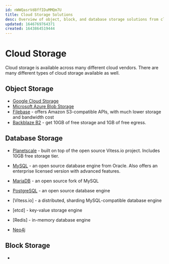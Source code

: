 ```yaml
---
id: nWWQasrVd8ffIDuMMQm7U
title: Cloud Storage Solutions
desc: Overview of object, block, and database storage solutions from cloud vendors.
updated: 1646769764371
created: 1643864519444
---
```


# Cloud Storage

Cloud storage is available across many different cloud vendors.
There are many different types of cloud storage available as well. 

## Object Storage

* [Google Cloud Storage](https://cloud.google.com/storage)
* [Microsoft Azure Blob Storage](https://azure.microsoft.com/en-us/services/storage/blobs/)
* [Filebase](https://filebase.com) - offers Amazon S3-compatible APIs, with much lower storage and bandwidth cost
* [Backblaze B2]() - get 10GB of free storage and 1GB of free egress.

## Database Storage

* [Planetscale](https://planetscale.com/pricing) - built on top of the open source Vitess.io project. Includes 10GB free storage tier.
* [MySQL](https://mysql.com) - an open source database engine from Oracle. Also offers an enterprise licensed version with advanced features.
* [MariaDB](https://mariadb.org/) - an open source fork of MySQL
* [PostgreSQL](https://www.postgresql.org/) - an open source database engine
* [Vitess.io] - a distributed, sharding MySQL-compatible database engine

* [etcd] - key-value storage engine
* [Redis] - in-memory database engine

* [Neo4j](https://neo4j.com)

## Block Storage

* 
